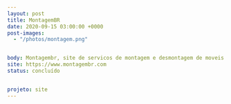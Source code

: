 ```yaml
---
layout: post
title: MontagemBR
date: 2020-09-15 03:00:00 +0000
post-images:
  - "/photos/montagem.png"


body: Montagembr, site de servicos de montagem e desmontagem de moveis no Rio de Janeiro.
site: https://www.montagembr.com
status: concluído


projeto: site
---
```

